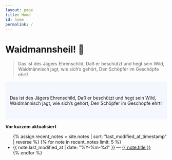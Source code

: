 ```yaml
---
layout: page
title: Home
id: home
permalink: /
---
```


# Waidmannsheil! 👋

> Das ist des Jägers Ehrenschild,
> Daß er beschützt und hegt sein Wild,
> Waidmännisch jagt, wie sich’s gehört,
> Den Schöpfer im Geschöpfe ehrt!

<p style="padding: 3em 1em; background: #f5f7ff; border-radius: 4px;">
    Das ist des Jägers Ehrenschild,
    Daß er beschützt und hegt sein Wild,
    Waidmännisch jagt, wie sich’s gehört,
    Den Schöpfer im Geschöpfe ehrt!
</p>

<strong>Vor kurzem aktualisiert</strong>

<ul>
  {% assign recent_notes = site.notes | sort: "last_modified_at_timestamp" | reverse %}
  {% for note in recent_notes limit: 5 %}
    <li>
      {{ note.last_modified_at | date: "%Y-%m-%d" }} — <a class="internal-link" href="{{ site.baseurl }}{{ note.url }}">{{ note.title }}</a>
    </li>
  {% endfor %}
</ul>

<style>
  .wrapper {
    max-width: 46em;
  }
</style>
